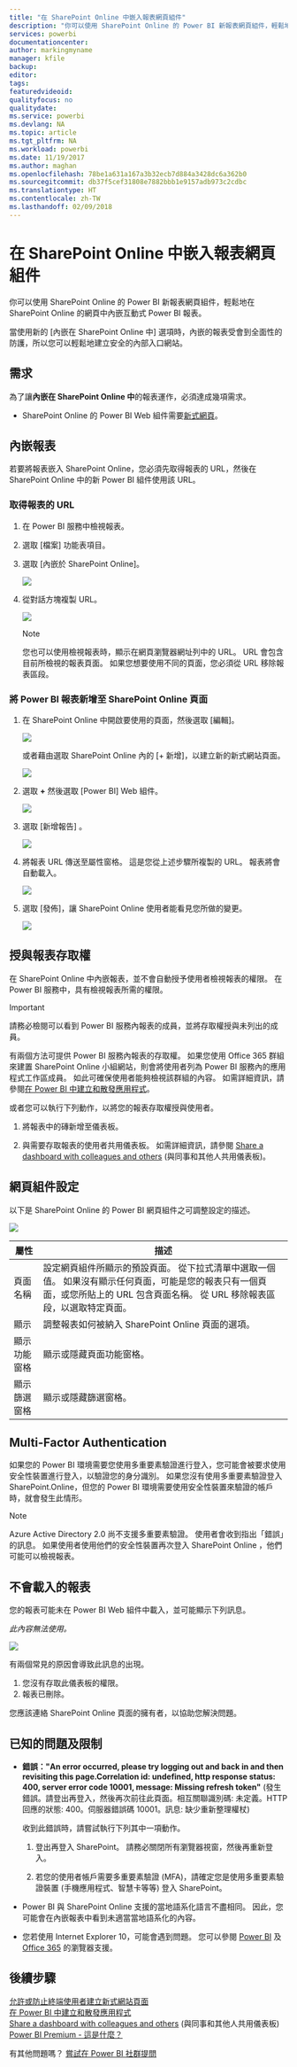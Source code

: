 ```yaml
---
title: "在 SharePoint Online 中嵌入報表網頁組件"
description: "你可以使用 SharePoint Online 的 Power BI 新報表網頁組件，輕鬆地在 SharePoint Online 的網頁中內嵌互動式 Power BI 報表。"
services: powerbi
documentationcenter: 
author: markingmyname
manager: kfile
backup: 
editor: 
tags: 
featuredvideoid: 
qualityfocus: no
qualitydate: 
ms.service: powerbi
ms.devlang: NA
ms.topic: article
ms.tgt_pltfrm: NA
ms.workload: powerbi
ms.date: 11/19/2017
ms.author: maghan
ms.openlocfilehash: 78be1a631a167a3b32ecb7d884a3428dc6a362b0
ms.sourcegitcommit: db37f5cef31808e7882bbb1e9157adb973c2cdbc
ms.translationtype: HT
ms.contentlocale: zh-TW
ms.lasthandoff: 02/09/2018
---
```

# <a name="embed-with-report-web-part-in-sharepoint-online"></a>在 SharePoint Online 中嵌入報表網頁組件

你可以使用 SharePoint Online 的 Power BI 新報表網頁組件，輕鬆地在 SharePoint Online 的網頁中內嵌互動式 Power BI 報表。

當使用新的 [內嵌在 SharePoint Online 中] 選項時，內嵌的報表受會到全面性的防護，所以您可以輕鬆地建立安全的內部入口網站。

## <a name="requirements"></a>需求

為了讓**內嵌在 SharePoint Online 中**的報表運作，必須達成幾項需求。

* SharePoint Online 的 Power BI Web 組件需要[新式網頁](https://support.office.com/article/Allow-or-prevent-creation-of-modern-site-pages-by-end-users-c41d9cc8-c5c0-46b4-8b87-ea66abc6e63b)。

## <a name="embed-your-report"></a>內嵌報表

若要將報表嵌入 SharePoint Online，您必須先取得報表的 URL，然後在 SharePoint Online 中的新 Power BI 組件使用該 URL。

### <a name="get-a-url-to-your-report"></a>取得報表的 URL

1. 在 Power BI 服務中檢視報表。

2. 選取 [檔案] 功能表項目。

3. 選取 [內嵌於 SharePoint Online]。
   
    ![](media/service-embed-report-spo/powerbi-file-menu.png)

4. 從對話方塊複製 URL。

    ![](media/service-embed-report-spo/powerbi-embed-link-sharepoint.png)

   > [!NOTE]
   > 您也可以使用檢視報表時，顯示在網頁瀏覽器網址列中的 URL。 URL 會包含目前所檢視的報表頁面。 如果您想要使用不同的頁面，您必須從 URL 移除報表區段。

### <a name="add-the-power-bi-report-to-a-sharepoint-online-page"></a>將 Power BI 報表新增至 SharePoint Online 頁面

1. 在 SharePoint Online 中開啟要使用的頁面，然後選取 [編輯]。

    ![](media/service-embed-report-spo/powerbi-sharepoint-edit-page.png)

    或者藉由選取 SharePoint Online 內的 [+ 新增]，以建立新的新式網站頁面。

    ![](media/service-embed-report-spo/powerbi-sharepoint-new-page.png)

2. 選取 **+** 然後選取 [Power BI] Web 組件。

    ![](media/service-embed-report-spo/powerbi-sharepoint-new-web-part.png)

3. 選取 [新增報告] 。

    ![](media/service-embed-report-spo/powerbi-sharepoint-new-report.png)

4. 將報表 URL 傳送至屬性窗格。 這是您從上述步驟所複製的 URL。 報表將會自動載入。

    ![](media/service-embed-report-spo/powerbi-sharepoint-new-web-part-properties.png)

5. 選取 [發佈]，讓 SharePoint Online 使用者能看見您所做的變更。

    ![](media/service-embed-report-spo/powerbi-sharepoint-report-loaded.png)

## <a name="granting-access-to-reports"></a>授與報表存取權

在 SharePoint Online 中內嵌報表，並不會自動授予使用者檢視報表的權限。 在 Power BI 服務中，具有檢視報表所需的權限。

> [!IMPORTANT]
> 請務必檢閱可以看到 Power BI 服務內報表的成員，並將存取權授與未列出的成員。

有兩個方法可提供 Power BI 服務內報表的存取權。 如果您使用 Office 365 群組來建置 SharePoint Online 小組網站，則會將使用者列為 Power BI 服務內的應用程式工作區成員。 如此可確保使用者能夠檢視該群組的內容。 如需詳細資訊，請參閱[在 Power BI 中建立和散發應用程式](service-create-distribute-apps.md)。

或者您可以執行下列動作，以將您的報表存取權授與使用者。

1. 將報表中的磚新增至儀表板。

2. 與需要存取報表的使用者共用儀表板。 如需詳細資訊，請參閱 [Share a dashboard with colleagues and others](service-share-dashboards.md) (與同事和其他人共用儀表板)。

## <a name="web-part-settings"></a>網頁組件設定

以下是 SharePoint Online 的 Power BI 網頁組件之可調整設定的描述。

![](media/service-embed-report-spo/powerbi-sharepoint-web-part-properties.png)

| 屬性 | 描述 |
| --- | --- |
| 頁面名稱 |設定網頁組件所顯示的預設頁面。 從下拉式清單中選取一個值。 如果沒有顯示任何頁面，可能是您的報表只有一個頁面，或您所貼上的 URL 包含頁面名稱。 從 URL 移除報表區段，以選取特定頁面。 |
| 顯示 |調整報表如何被納入 SharePoint Online 頁面的選項。 |
| 顯示功能窗格 |顯示或隱藏頁面功能窗格。 |
| 顯示篩選窗格 |顯示或隱藏篩選窗格。 |

## <a name="multi-factor-authentication"></a>Multi-Factor Authentication

如果您的 Power BI 環境需要您使用多重要素驗證進行登入，您可能會被要求使用安全性裝置進行登入，以驗證您的身分識別。 如果您沒有使用多重要素驗證登入 SharePoint.Online，但您的 Power BI 環境需要使用安全性裝置來驗證的帳戶時，就會發生此情形。

> [!NOTE]
> Azure Active Directory 2.0 尚不支援多重要素驗證。 使用者會收到指出「錯誤」的訊息。 如果使用者使用他們的安全性裝置再次登入 SharePoint Online ，他們可能可以檢視報表。

## <a name="reports-that-do-not-load"></a>不會載入的報表

您的報表可能未在 Power BI Web 組件中載入，並可能顯示下列訊息。

*此內容無法使用。*

![](media/service-embed-report-spo/powerbi-sharepoint-report-not-found.png)

有兩個常見的原因會導致此訊息的出現。

1. 您沒有存取此儀表板的權限。
2. 報表已刪除。

您應該連絡 SharePoint Online 頁面的擁有者，以協助您解決問題。

## <a name="known-issues-and-limitations"></a>已知的問題及限制

* **錯誤："An error occurred, please try logging out and back in and then revisiting this page.Correlation id: undefined, http response status: 400, server error code 10001, message: Missing refresh token"** (發生錯誤。請登出再登入，然後再次前往此頁面。相互關聯識別碼: 未定義。HTTP 回應的狀態: 400。伺服器錯誤碼 10001。訊息: 缺少重新整理權杖)
  
  收到此錯誤時，請嘗試執行下列其中一項動作。
  
  1. 登出再登入 SharePoint。 請務必關閉所有瀏覽器視窗，然後再重新登入。

  2. 若您的使用者帳戶需要多重要素驗證 (MFA)，請確定您是使用多重要素驗證裝置 (手機應用程式、智慧卡等等) 登入 SharePoint。

* Power BI 與 SharePoint Online 支援的當地語系化語言不盡相同。 因此，您可能會在內嵌報表中看到未適當當地語系化的內容。

* 您若使用 Internet Explorer 10，可能會遇到問題。 您可以參閱 [Power BI](service-browser-support.md) 及 [Office 365](https://products.office.com/office-system-requirements#Browsers-section) 的瀏覽器支援。

## <a name="next-steps"></a>後續步驟

[允許或防止終端使用者建立新式網站頁面](https://support.office.com/article/Allow-or-prevent-creation-of-modern-site-pages-by-end-users-c41d9cc8-c5c0-46b4-8b87-ea66abc6e63b)  
[在 Power BI 中建立和散發應用程式](service-create-distribute-apps.md)  
[Share a dashboard with colleagues and others](service-share-dashboards.md) (與同事和其他人共用儀表板)  
[Power BI Premium - 這是什麼？](service-premium.md)  

有其他問題嗎？ [嘗試在 Power BI 社群提問](http://community.powerbi.com/) 

